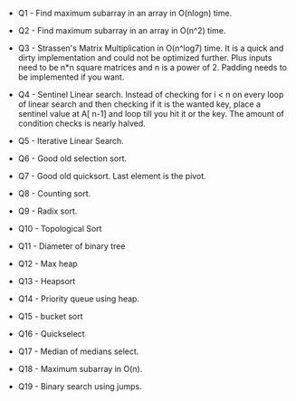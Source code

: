 - Q1 - Find maximum subarray in an array in O(nlogn) time.

- Q2 - Find maximum subarray in an array in O(n^2) time.

- Q3 - Strassen's Matrix Multiplication in O(n^log7) time. It is a quick and dirty implementation and could not be optimized further. Plus inputs need to be n*n square matrices and n is a power of 2. Padding needs to be implemented if you want.

- Q4 - Sentinel Linear search. Instead of checking for i < n on every loop of linear search and then checking if it is the wanted key, place a sentinel value at A[ n-1] and loop till you hit it or the key. The amount of condition checks is nearly halved.

- Q5 - Iterative Linear Search.

- Q6 - Good old selection sort.
- Q7 - Good old quicksort. Last element is the pivot.

- Q8 - Counting sort.

- Q9 - Radix sort.

- Q10 - Topological Sort
- Q11 - Diameter of binary tree
- Q12 - Max heap
- Q13 - Heapsort
- Q14 - Priority queue using heap.
- Q15 - bucket sort
- Q16 - Quickselect
- Q17 - Median of medians select.
- Q18 - Maximum subarray in O(n).
- Q19 - Binary search using jumps.